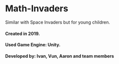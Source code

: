 # Math-Invaders
 Similar with Space Invaders but for young children.

<h4>Created in 2019. </h4>
<h4>Used Game Engine: Unity. </h4>
<h4>Developed by: Ivan, Vun, Aaron and team members</h4>
